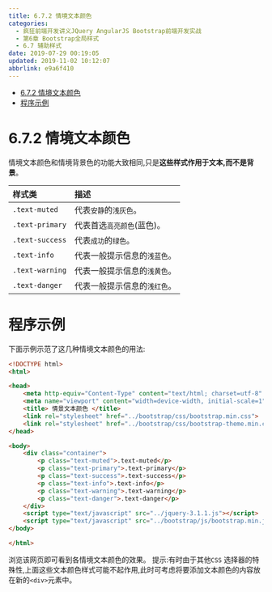 ```yaml
---
title: 6.7.2 情境文本颜色
categories: 
  - 疯狂前端开发讲义JQuery AngularJS Bootstrap前端开发实战
  - 第6章 Bootstrap全局样式
  - 6.7 辅助样式
date: 2019-07-29 00:19:05
updated: 2019-11-02 10:12:07
abbrlink: e9a6f410
---
```

<div id='my_toc'>

- [6.7.2 情境文本颜色](/JavaReadingNotes/e9a6f410/#6-7-2-情境文本颜色)
- [程序示例](/JavaReadingNotes/e9a6f410/#程序示例)

</div>
<!--more-->
<script>if (navigator.platform.toLowerCase() == 'win32'){document.getElementById('my_toc').style.display = 'none';}</script>

<!--end-->
<!--SSTStart-->
# 6.7.2 情境文本颜色 #
情境文本颜色和情境背景色的功能大致相同,只是**这些样式作用于文本,而不是背景**。

|样式类|描述|
|:---|:---|
|`.text-muted`|代表`安静`的`浅灰色`。|
|`.text-primary`|代表首选`高亮颜色`(蓝色)。|
|`.text-success`|代表`成功`的`绿色`。|
|`.text-info`|代表一般提示信息的`浅蓝色`。|
|`.text-warning`|代表一般提示信息的`浅黄色`。|
|`.text-danger`|代表一般提示信息的`浅红色`。|
<!--SSTStop-->

# 程序示例 #
下面示例示范了这几种情境文本颜色的用法:
```html
<!DOCTYPE html>
<html>

<head>
    <meta http-equiv="Content-Type" content="text/html; charset=utf-8" />
    <meta name="viewport" content="width=device-width, initial-scale=1">
    <title> 情景文本颜色 </title>
    <link rel="stylesheet" href="../bootstrap/css/bootstrap.min.css">
    <link rel="stylesheet" href="../bootstrap/css/bootstrap-theme.min.css">
</head>

<body>
    <div class="container">
        <p class="text-muted">.text-muted</p>
        <p class="text-primary">.text-primary</p>
        <p class="text-success">.text-success</p>
        <p class="text-info">.text-info</p>
        <p class="text-warning">.text-warning</p>
        <p class="text-danger">.text-danger</p>
    </div>
    <script type="text/javascript" src="../jquery-3.1.1.js"></script>
    <script type="text/javascript" src="../bootstrap/js/bootstrap.min.js"></script>
</body>

</html>
```
<!--SSTStart-->
浏览该网页即可看到各情境文本颜色的效果。
提示:有时由于其他`CSS` 选择器的特殊性,上面这些文本颜色样式可能不起作用,此时可考虑将要添加文本颜色的内容放在新的`<div>`元素中。
<!--SSTStop-->
